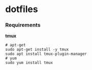 # dotfiles
### Requirements  
**tmux**  
```shell
# apt-get
sudo apt-get install -y tmux
sudo apt install tmux-plugin-manager
# yum
sudo yum install tmux 
```
